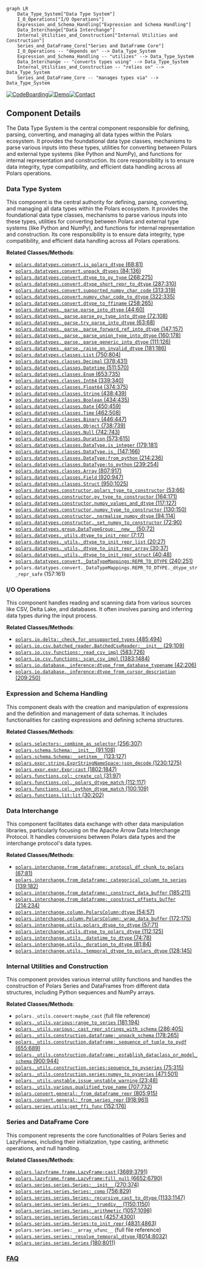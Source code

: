 ```mermaid
graph LR
    Data_Type_System["Data Type System"]
    I_O_Operations["I/O Operations"]
    Expression_and_Schema_Handling["Expression and Schema Handling"]
    Data_Interchange["Data Interchange"]
    Internal_Utilities_and_Construction["Internal Utilities and Construction"]
    Series_and_DataFrame_Core["Series and DataFrame Core"]
    I_O_Operations -- "depends on" --> Data_Type_System
    Expression_and_Schema_Handling -- "utilizes" --> Data_Type_System
    Data_Interchange -- "converts types using" --> Data_Type_System
    Internal_Utilities_and_Construction -- "relies on" --> Data_Type_System
    Series_and_DataFrame_Core -- "manages types via" --> Data_Type_System
```
[![CodeBoarding](https://img.shields.io/badge/Generated%20by-CodeBoarding-9cf?style=flat-square)](https://github.com/CodeBoarding/CodeBoarding)[![Demo](https://img.shields.io/badge/Try%20our-Demo-blue?style=flat-square)](https://www.codeboarding.org/demo)[![Contact](https://img.shields.io/badge/Contact%20us%20-%20contact@codeboarding.org-lightgrey?style=flat-square)](mailto:contact@codeboarding.org)

## Component Details

The Data Type System is the central component responsible for defining, parsing, converting, and managing all data types within the Polars ecosystem. It provides the foundational data type classes, mechanisms to parse various inputs into these types, utilities for converting between Polars and external type systems (like Python and NumPy), and functions for internal representation and construction. Its core responsibility is to ensure data integrity, type compatibility, and efficient data handling across all Polars operations.

### Data Type System
This component is the central authority for defining, parsing, converting, and managing all data types within the Polars ecosystem. It provides the foundational data type classes, mechanisms to parse various inputs into these types, utilities for converting between Polars and external type systems (like Python and NumPy), and functions for internal representation and construction. Its core responsibility is to ensure data integrity, type compatibility, and efficient data handling across all Polars operations.


**Related Classes/Methods**:

- <a href="https://github.com/pola-rs/polars/blob/master/py-polars/polars/datatypes/convert.py#L68-L81" target="_blank" rel="noopener noreferrer">`polars.datatypes.convert.is_polars_dtype` (68:81)</a>
- <a href="https://github.com/pola-rs/polars/blob/master/py-polars/polars/datatypes/convert.py#L84-L136" target="_blank" rel="noopener noreferrer">`polars.datatypes.convert.unpack_dtypes` (84:136)</a>
- <a href="https://github.com/pola-rs/polars/blob/master/py-polars/polars/datatypes/convert.py#L268-L275" target="_blank" rel="noopener noreferrer">`polars.datatypes.convert.dtype_to_py_type` (268:275)</a>
- <a href="https://github.com/pola-rs/polars/blob/master/py-polars/polars/datatypes/convert.py#L287-L310" target="_blank" rel="noopener noreferrer">`polars.datatypes.convert.dtype_short_repr_to_dtype` (287:310)</a>
- <a href="https://github.com/pola-rs/polars/blob/master/py-polars/polars/datatypes/convert.py#L313-L319" target="_blank" rel="noopener noreferrer">`polars.datatypes.convert.supported_numpy_char_code` (313:319)</a>
- <a href="https://github.com/pola-rs/polars/blob/master/py-polars/polars/datatypes/convert.py#L322-L335" target="_blank" rel="noopener noreferrer">`polars.datatypes.convert.numpy_char_code_to_dtype` (322:335)</a>
- <a href="https://github.com/pola-rs/polars/blob/master/py-polars/polars/datatypes/convert.py#L258-L265" target="_blank" rel="noopener noreferrer">`polars.datatypes.convert.dtype_to_ffiname` (258:265)</a>
- <a href="https://github.com/pola-rs/polars/blob/master/py-polars/polars/datatypes/_parse.py#L44-L60" target="_blank" rel="noopener noreferrer">`polars.datatypes._parse.parse_into_dtype` (44:60)</a>
- <a href="https://github.com/pola-rs/polars/blob/master/py-polars/polars/datatypes/_parse.py#L72-L108" target="_blank" rel="noopener noreferrer">`polars.datatypes._parse.parse_py_type_into_dtype` (72:108)</a>
- <a href="https://github.com/pola-rs/polars/blob/master/py-polars/polars/datatypes/_parse.py#L63-L68" target="_blank" rel="noopener noreferrer">`polars.datatypes._parse.try_parse_into_dtype` (63:68)</a>
- <a href="https://github.com/pola-rs/polars/blob/master/py-polars/polars/datatypes/_parse.py#L147-L157" target="_blank" rel="noopener noreferrer">`polars.datatypes._parse._parse_forward_ref_into_dtype` (147:157)</a>
- <a href="https://github.com/pola-rs/polars/blob/master/py-polars/polars/datatypes/_parse.py#L160-L178" target="_blank" rel="noopener noreferrer">`polars.datatypes._parse._parse_union_type_into_dtype` (160:178)</a>
- <a href="https://github.com/pola-rs/polars/blob/master/py-polars/polars/datatypes/_parse.py#L111-L126" target="_blank" rel="noopener noreferrer">`polars.datatypes._parse._parse_generic_into_dtype` (111:126)</a>
- <a href="https://github.com/pola-rs/polars/blob/master/py-polars/polars/datatypes/_parse.py#L181-L186" target="_blank" rel="noopener noreferrer">`polars.datatypes._parse._raise_on_invalid_dtype` (181:186)</a>
- <a href="https://github.com/pola-rs/polars/blob/master/py-polars/polars/datatypes/classes.py#L750-L804" target="_blank" rel="noopener noreferrer">`polars.datatypes.classes.List` (750:804)</a>
- <a href="https://github.com/pola-rs/polars/blob/master/py-polars/polars/datatypes/classes.py#L378-L431" target="_blank" rel="noopener noreferrer">`polars.datatypes.classes.Decimal` (378:431)</a>
- <a href="https://github.com/pola-rs/polars/blob/master/py-polars/polars/datatypes/classes.py#L511-L570" target="_blank" rel="noopener noreferrer">`polars.datatypes.classes.Datetime` (511:570)</a>
- <a href="https://github.com/pola-rs/polars/blob/master/py-polars/polars/datatypes/classes.py#L653-L735" target="_blank" rel="noopener noreferrer">`polars.datatypes.classes.Enum` (653:735)</a>
- <a href="https://github.com/pola-rs/polars/blob/master/py-polars/polars/datatypes/classes.py#L339-L340" target="_blank" rel="noopener noreferrer">`polars.datatypes.classes.Int64` (339:340)</a>
- <a href="https://github.com/pola-rs/polars/blob/master/py-polars/polars/datatypes/classes.py#L374-L375" target="_blank" rel="noopener noreferrer">`polars.datatypes.classes.Float64` (374:375)</a>
- <a href="https://github.com/pola-rs/polars/blob/master/py-polars/polars/datatypes/classes.py#L438-L439" target="_blank" rel="noopener noreferrer">`polars.datatypes.classes.String` (438:439)</a>
- <a href="https://github.com/pola-rs/polars/blob/master/py-polars/polars/datatypes/classes.py#L434-L435" target="_blank" rel="noopener noreferrer">`polars.datatypes.classes.Boolean` (434:435)</a>
- <a href="https://github.com/pola-rs/polars/blob/master/py-polars/polars/datatypes/classes.py#L450-L459" target="_blank" rel="noopener noreferrer">`polars.datatypes.classes.Date` (450:459)</a>
- <a href="https://github.com/pola-rs/polars/blob/master/py-polars/polars/datatypes/classes.py#L462-L508" target="_blank" rel="noopener noreferrer">`polars.datatypes.classes.Time` (462:508)</a>
- <a href="https://github.com/pola-rs/polars/blob/master/py-polars/polars/datatypes/classes.py#L446-L447" target="_blank" rel="noopener noreferrer">`polars.datatypes.classes.Binary` (446:447)</a>
- <a href="https://github.com/pola-rs/polars/blob/master/py-polars/polars/datatypes/classes.py#L738-L739" target="_blank" rel="noopener noreferrer">`polars.datatypes.classes.Object` (738:739)</a>
- <a href="https://github.com/pola-rs/polars/blob/master/py-polars/polars/datatypes/classes.py#L742-L743" target="_blank" rel="noopener noreferrer">`polars.datatypes.classes.Null` (742:743)</a>
- <a href="https://github.com/pola-rs/polars/blob/master/py-polars/polars/datatypes/classes.py#L573-L615" target="_blank" rel="noopener noreferrer">`polars.datatypes.classes.Duration` (573:615)</a>
- <a href="https://github.com/pola-rs/polars/blob/master/py-polars/polars/datatypes/classes.py#L179-L181" target="_blank" rel="noopener noreferrer">`polars.datatypes.classes.DataType.is_integer` (179:181)</a>
- <a href="https://github.com/pola-rs/polars/blob/master/py-polars/polars/datatypes/classes.py#L147-L166" target="_blank" rel="noopener noreferrer">`polars.datatypes.classes.DataType.is_` (147:166)</a>
- <a href="https://github.com/pola-rs/polars/blob/master/py-polars/polars/datatypes/classes.py#L214-L236" target="_blank" rel="noopener noreferrer">`polars.datatypes.classes.DataType:from_python` (214:236)</a>
- <a href="https://github.com/pola-rs/polars/blob/master/py-polars/polars/datatypes/classes.py#L239-L254" target="_blank" rel="noopener noreferrer">`polars.datatypes.classes.DataType:to_python` (239:254)</a>
- <a href="https://github.com/pola-rs/polars/blob/master/py-polars/polars/datatypes/classes.py#L807-L917" target="_blank" rel="noopener noreferrer">`polars.datatypes.classes.Array` (807:917)</a>
- <a href="https://github.com/pola-rs/polars/blob/master/py-polars/polars/datatypes/classes.py#L920-L947" target="_blank" rel="noopener noreferrer">`polars.datatypes.classes.Field` (920:947)</a>
- <a href="https://github.com/pola-rs/polars/blob/master/py-polars/polars/datatypes/classes.py#L950-L1025" target="_blank" rel="noopener noreferrer">`polars.datatypes.classes.Struct` (950:1025)</a>
- <a href="https://github.com/pola-rs/polars/blob/master/py-polars/polars/datatypes/constructor.py#L53-L66" target="_blank" rel="noopener noreferrer">`polars.datatypes.constructor.polars_type_to_constructor` (53:66)</a>
- <a href="https://github.com/pola-rs/polars/blob/master/py-polars/polars/datatypes/constructor.py#L164-L171" target="_blank" rel="noopener noreferrer">`polars.datatypes.constructor.py_type_to_constructor` (164:171)</a>
- <a href="https://github.com/pola-rs/polars/blob/master/py-polars/polars/datatypes/constructor.py#L117-L127" target="_blank" rel="noopener noreferrer">`polars.datatypes.constructor.numpy_values_and_dtype` (117:127)</a>
- <a href="https://github.com/pola-rs/polars/blob/master/py-polars/polars/datatypes/constructor.py#L130-L150" target="_blank" rel="noopener noreferrer">`polars.datatypes.constructor.numpy_type_to_constructor` (130:150)</a>
- <a href="https://github.com/pola-rs/polars/blob/master/py-polars/polars/datatypes/constructor.py#L94-L114" target="_blank" rel="noopener noreferrer">`polars.datatypes.constructor._normalise_numpy_dtype` (94:114)</a>
- <a href="https://github.com/pola-rs/polars/blob/master/py-polars/polars/datatypes/constructor.py#L72-L90" target="_blank" rel="noopener noreferrer">`polars.datatypes.constructor._set_numpy_to_constructor` (72:90)</a>
- <a href="https://github.com/pola-rs/polars/blob/master/py-polars/polars/datatypes/group.py#L50-L72" target="_blank" rel="noopener noreferrer">`polars.datatypes.group.DataTypeGroup:__new__` (50:72)</a>
- <a href="https://github.com/pola-rs/polars/blob/master/py-polars/polars/datatypes/_utils.py#L7-L17" target="_blank" rel="noopener noreferrer">`polars.datatypes._utils.dtype_to_init_repr` (7:17)</a>
- <a href="https://github.com/pola-rs/polars/blob/master/py-polars/polars/datatypes/_utils.py#L20-L27" target="_blank" rel="noopener noreferrer">`polars.datatypes._utils._dtype_to_init_repr_list` (20:27)</a>
- <a href="https://github.com/pola-rs/polars/blob/master/py-polars/polars/datatypes/_utils.py#L30-L37" target="_blank" rel="noopener noreferrer">`polars.datatypes._utils._dtype_to_init_repr_array` (30:37)</a>
- <a href="https://github.com/pola-rs/polars/blob/master/py-polars/polars/datatypes/_utils.py#L40-L48" target="_blank" rel="noopener noreferrer">`polars.datatypes._utils._dtype_to_init_repr_struct` (40:48)</a>
- <a href="https://github.com/pola-rs/polars/blob/master/py-polars/polars/datatypes/convert.py#L240-L251" target="_blank" rel="noopener noreferrer">`polars.datatypes.convert._DataTypeMappings:REPR_TO_DTYPE` (240:251)</a>
- `polars.datatypes.convert._DataTypeMappings.REPR_TO_DTYPE._dtype_str_repr_safe` (157:161)


### I/O Operations
This component handles reading and scanning data from various sources like CSV, Delta Lake, and databases. It often involves parsing and inferring data types during the input process.


**Related Classes/Methods**:

- <a href="https://github.com/pola-rs/polars/blob/master/py-polars/polars/io/delta.py#L485-L494" target="_blank" rel="noopener noreferrer">`polars.io.delta:_check_for_unsupported_types` (485:494)</a>
- <a href="https://github.com/pola-rs/polars/blob/master/py-polars/polars/io/csv/batched_reader.py#L29-L109" target="_blank" rel="noopener noreferrer">`polars.io.csv.batched_reader.BatchedCsvReader:__init__` (29:109)</a>
- <a href="https://github.com/pola-rs/polars/blob/master/py-polars/polars/io/csv/functions.py#L583-L726" target="_blank" rel="noopener noreferrer">`polars.io.csv.functions:_read_csv_impl` (583:726)</a>
- <a href="https://github.com/pola-rs/polars/blob/master/py-polars/polars/io/csv/functions.py#L1383-L1484" target="_blank" rel="noopener noreferrer">`polars.io.csv.functions:_scan_csv_impl` (1383:1484)</a>
- <a href="https://github.com/pola-rs/polars/blob/master/py-polars/polars/io/database/_inference.py#L42-L206" target="_blank" rel="noopener noreferrer">`polars.io.database._inference:dtype_from_database_typename` (42:206)</a>
- <a href="https://github.com/pola-rs/polars/blob/master/py-polars/polars/io/database/_inference.py#L209-L250" target="_blank" rel="noopener noreferrer">`polars.io.database._inference:dtype_from_cursor_description` (209:250)</a>


### Expression and Schema Handling
This component deals with the creation and manipulation of expressions and the definition and management of data schemas. It includes functionalities for casting expressions and defining schema structures.


**Related Classes/Methods**:

- <a href="https://github.com/pola-rs/polars/blob/master/py-polars/polars/selectors.py#L256-L307" target="_blank" rel="noopener noreferrer">`polars.selectors:_combine_as_selector` (256:307)</a>
- <a href="https://github.com/pola-rs/polars/blob/master/py-polars/polars/schema.py#L91-L108" target="_blank" rel="noopener noreferrer">`polars.schema.Schema:__init__` (91:108)</a>
- <a href="https://github.com/pola-rs/polars/blob/master/py-polars/polars/schema.py#L123-L127" target="_blank" rel="noopener noreferrer">`polars.schema.Schema:__setitem__` (123:127)</a>
- <a href="https://github.com/pola-rs/polars/blob/master/py-polars/polars/expr/string.py#L1230-L1275" target="_blank" rel="noopener noreferrer">`polars.expr.string.ExprStringNameSpace:json_decode` (1230:1275)</a>
- <a href="https://github.com/pola-rs/polars/blob/master/py-polars/polars/expr/expr.py#L1802-L1847" target="_blank" rel="noopener noreferrer">`polars.expr.expr.Expr:cast` (1802:1847)</a>
- <a href="https://github.com/pola-rs/polars/blob/master/py-polars/polars/functions/col.py#L31-L97" target="_blank" rel="noopener noreferrer">`polars.functions.col:_create_col` (31:97)</a>
- <a href="https://github.com/pola-rs/polars/blob/master/py-polars/polars/functions/col.py#L112-L117" target="_blank" rel="noopener noreferrer">`polars.functions.col._polars_dtype_match` (112:117)</a>
- <a href="https://github.com/pola-rs/polars/blob/master/py-polars/polars/functions/col.py#L100-L109" target="_blank" rel="noopener noreferrer">`polars.functions.col._python_dtype_match` (100:109)</a>
- <a href="https://github.com/pola-rs/polars/blob/master/py-polars/polars/functions/lit.py#L30-L202" target="_blank" rel="noopener noreferrer">`polars.functions.lit:lit` (30:202)</a>


### Data Interchange
This component facilitates data exchange with other data manipulation libraries, particularly focusing on the Apache Arrow Data Interchange Protocol. It handles conversions between Polars data types and the interchange protocol's data types.


**Related Classes/Methods**:

- <a href="https://github.com/pola-rs/polars/blob/master/py-polars/polars/interchange/from_dataframe.py#L67-L81" target="_blank" rel="noopener noreferrer">`polars.interchange.from_dataframe:_protocol_df_chunk_to_polars` (67:81)</a>
- <a href="https://github.com/pola-rs/polars/blob/master/py-polars/polars/interchange/from_dataframe.py#L139-L182" target="_blank" rel="noopener noreferrer">`polars.interchange.from_dataframe:_categorical_column_to_series` (139:182)</a>
- <a href="https://github.com/pola-rs/polars/blob/master/py-polars/polars/interchange/from_dataframe.py#L185-L211" target="_blank" rel="noopener noreferrer">`polars.interchange.from_dataframe:_construct_data_buffer` (185:211)</a>
- <a href="https://github.com/pola-rs/polars/blob/master/py-polars/polars/interchange/from_dataframe.py#L214-L234" target="_blank" rel="noopener noreferrer">`polars.interchange.from_dataframe:_construct_offsets_buffer` (214:234)</a>
- <a href="https://github.com/pola-rs/polars/blob/master/py-polars/polars/interchange/column.py#L54-L57" target="_blank" rel="noopener noreferrer">`polars.interchange.column.PolarsColumn:dtype` (54:57)</a>
- <a href="https://github.com/pola-rs/polars/blob/master/py-polars/polars/interchange/column.py#L172-L175" target="_blank" rel="noopener noreferrer">`polars.interchange.column.PolarsColumn:_wrap_data_buffer` (172:175)</a>
- <a href="https://github.com/pola-rs/polars/blob/master/py-polars/polars/interchange/utils.py#L57-L71" target="_blank" rel="noopener noreferrer">`polars.interchange.utils.polars_dtype_to_dtype` (57:71)</a>
- <a href="https://github.com/pola-rs/polars/blob/master/py-polars/polars/interchange/utils.py#L112-L125" target="_blank" rel="noopener noreferrer">`polars.interchange.utils.dtype_to_polars_dtype` (112:125)</a>
- <a href="https://github.com/pola-rs/polars/blob/master/py-polars/polars/interchange/utils.py#L74-L78" target="_blank" rel="noopener noreferrer">`polars.interchange.utils._datetime_to_dtype` (74:78)</a>
- <a href="https://github.com/pola-rs/polars/blob/master/py-polars/polars/interchange/utils.py#L81-L84" target="_blank" rel="noopener noreferrer">`polars.interchange.utils._duration_to_dtype` (81:84)</a>
- <a href="https://github.com/pola-rs/polars/blob/master/py-polars/polars/interchange/utils.py#L128-L145" target="_blank" rel="noopener noreferrer">`polars.interchange.utils._temporal_dtype_to_polars_dtype` (128:145)</a>


### Internal Utilities and Construction
This component provides various internal utility functions and handles the construction of Polars Series and DataFrames from different data structures, including Python sequences and NumPy arrays.


**Related Classes/Methods**:

- `polars._utils.convert:maybe_cast` (full file reference)
- <a href="https://github.com/pola-rs/polars/blob/master/py-polars/polars/_utils/various.py#L181-L194" target="_blank" rel="noopener noreferrer">`polars._utils.various:range_to_series` (181:194)</a>
- <a href="https://github.com/pola-rs/polars/blob/master/py-polars/polars/_utils/various.py#L286-L405" target="_blank" rel="noopener noreferrer">`polars._utils.various:_cast_repr_strings_with_schema` (286:405)</a>
- <a href="https://github.com/pola-rs/polars/blob/master/py-polars/polars/_utils/construction/dataframe.py#L178-L265" target="_blank" rel="noopener noreferrer">`polars._utils.construction.dataframe:_unpack_schema` (178:265)</a>
- <a href="https://github.com/pola-rs/polars/blob/master/py-polars/polars/_utils/construction/dataframe.py#L655-L689" target="_blank" rel="noopener noreferrer">`polars._utils.construction.dataframe:_sequence_of_tuple_to_pydf` (655:689)</a>
- <a href="https://github.com/pola-rs/polars/blob/master/py-polars/polars/_utils/construction/dataframe.py#L900-L944" target="_blank" rel="noopener noreferrer">`polars._utils.construction.dataframe:_establish_dataclass_or_model_schema` (900:944)</a>
- <a href="https://github.com/pola-rs/polars/blob/master/py-polars/polars/_utils/construction/series.py#L75-L315" target="_blank" rel="noopener noreferrer">`polars._utils.construction.series:sequence_to_pyseries` (75:315)</a>
- <a href="https://github.com/pola-rs/polars/blob/master/py-polars/polars/_utils/construction/series.py#L471-L501" target="_blank" rel="noopener noreferrer">`polars._utils.construction.series:numpy_to_pyseries` (471:501)</a>
- <a href="https://github.com/pola-rs/polars/blob/master/py-polars/polars/_utils/unstable.py#L23-L48" target="_blank" rel="noopener noreferrer">`polars._utils.unstable.issue_unstable_warning` (23:48)</a>
- <a href="https://github.com/pola-rs/polars/blob/master/py-polars/polars/_utils/various.py#L707-L732" target="_blank" rel="noopener noreferrer">`polars._utils.various.qualified_type_name` (707:732)</a>
- <a href="https://github.com/pola-rs/polars/blob/master/py-polars/polars/convert/general.py#L805-L915" target="_blank" rel="noopener noreferrer">`polars.convert.general:_from_dataframe_repr` (805:915)</a>
- <a href="https://github.com/pola-rs/polars/blob/master/py-polars/polars/convert/general.py#L918-L961" target="_blank" rel="noopener noreferrer">`polars.convert.general:_from_series_repr` (918:961)</a>
- <a href="https://github.com/pola-rs/polars/blob/master/py-polars/polars/series/utils.py#L152-L176" target="_blank" rel="noopener noreferrer">`polars.series.utils:get_ffi_func` (152:176)</a>


### Series and DataFrame Core
This component represents the core functionalities of Polars Series and LazyFrames, including their initialization, type casting, arithmetic operations, and null handling.


**Related Classes/Methods**:

- <a href="https://github.com/pola-rs/polars/blob/master/py-polars/polars/lazyframe/frame.py#L3689-L3791" target="_blank" rel="noopener noreferrer">`polars.lazyframe.frame.LazyFrame:cast` (3689:3791)</a>
- <a href="https://github.com/pola-rs/polars/blob/master/py-polars/polars/lazyframe/frame.py#L6652-L6790" target="_blank" rel="noopener noreferrer">`polars.lazyframe.frame.LazyFrame:fill_null` (6652:6790)</a>
- <a href="https://github.com/pola-rs/polars/blob/master/py-polars/polars/series/series.py#L270-L374" target="_blank" rel="noopener noreferrer">`polars.series.series.Series:__init__` (270:374)</a>
- <a href="https://github.com/pola-rs/polars/blob/master/py-polars/polars/series/series.py#L756-L829" target="_blank" rel="noopener noreferrer">`polars.series.series.Series:_comp` (756:829)</a>
- <a href="https://github.com/pola-rs/polars/blob/master/py-polars/polars/series/series.py#L1133-L1147" target="_blank" rel="noopener noreferrer">`polars.series.series.Series:_recursive_cast_to_dtype` (1133:1147)</a>
- <a href="https://github.com/pola-rs/polars/blob/master/py-polars/polars/series/series.py#L1150-L1150" target="_blank" rel="noopener noreferrer">`polars.series.series.Series:__truediv__` (1150:1150)</a>
- <a href="https://github.com/pola-rs/polars/blob/master/py-polars/polars/series/series.py#L1057-L1098" target="_blank" rel="noopener noreferrer">`polars.series.series.Series:_arithmetic` (1057:1098)</a>
- <a href="https://github.com/pola-rs/polars/blob/master/py-polars/polars/series/series.py#L4257-L4300" target="_blank" rel="noopener noreferrer">`polars.series.series.Series:cast` (4257:4300)</a>
- <a href="https://github.com/pola-rs/polars/blob/master/py-polars/polars/series/series.py#L4831-L4863" target="_blank" rel="noopener noreferrer">`polars.series.series.Series:to_init_repr` (4831:4863)</a>
- `polars.series.series:__array_ufunc__` (full file reference)
- <a href="https://github.com/pola-rs/polars/blob/master/py-polars/polars/series/series.py#L8014-L8032" target="_blank" rel="noopener noreferrer">`polars.series.series:_resolve_temporal_dtype` (8014:8032)</a>
- <a href="https://github.com/pola-rs/polars/blob/master/py-polars/polars/series/series.py#L180-L8011" target="_blank" rel="noopener noreferrer">`polars.series.series.Series` (180:8011)</a>




### [FAQ](https://github.com/CodeBoarding/GeneratedOnBoardings/tree/main?tab=readme-ov-file#faq)